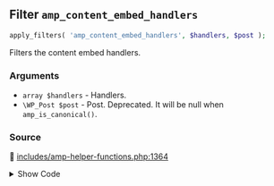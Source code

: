 ## Filter `amp_content_embed_handlers`

```php
apply_filters( 'amp_content_embed_handlers', $handlers, $post );
```

Filters the content embed handlers.

### Arguments

* `array $handlers` - Handlers.
* `\WP_Post $post` - Post. Deprecated. It will be null when `amp_is_canonical()`.

### Source

:link: [includes/amp-helper-functions.php:1364](/includes/amp-helper-functions.php#L1364-L1390)

<details>
<summary>Show Code</summary>

```php
return apply_filters(
	'amp_content_embed_handlers',
	[
		'AMP_Core_Block_Handler'         => [],
		'AMP_Twitter_Embed_Handler'      => [],
		'AMP_YouTube_Embed_Handler'      => [],
		'AMP_Crowdsignal_Embed_Handler'  => [],
		'AMP_DailyMotion_Embed_Handler'  => [],
		'AMP_Vimeo_Embed_Handler'        => [],
		'AMP_SoundCloud_Embed_Handler'   => [],
		'AMP_Instagram_Embed_Handler'    => [],
		'AMP_Issuu_Embed_Handler'        => [],
		'AMP_Meetup_Embed_Handler'       => [],
		'AMP_Facebook_Embed_Handler'     => [],
		'AMP_Pinterest_Embed_Handler'    => [],
		'AMP_Playlist_Embed_Handler'     => [],
		'AMP_Reddit_Embed_Handler'       => [],
		'AMP_TikTok_Embed_Handler'       => [],
		'AMP_Tumblr_Embed_Handler'       => [],
		'AMP_Gallery_Embed_Handler'      => [],
		'AMP_Gfycat_Embed_Handler'       => [],
		'AMP_Imgur_Embed_Handler'        => [],
		'AMP_Scribd_Embed_Handler'       => [],
		'AMP_WordPress_TV_Embed_Handler' => [],
	],
	$post
);
```

</details>
